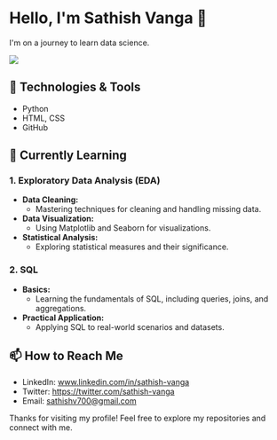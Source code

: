 # Hello, I'm Sathish Vanga 👋

I'm on a journey to learn data science.

![](https://komarev.com/ghpvc/?username=your-github-sathishvanga&color=dc143c)




## 🔧 Technologies & Tools

- Python
- HTML, CSS
- GitHub

## 🌱 Currently Learning

### 1. Exploratory Data Analysis (EDA)
- **Data Cleaning:**
  - Mastering techniques for cleaning and handling missing data.
- **Data Visualization:**
  - Using Matplotlib and Seaborn for visualizations.
- **Statistical Analysis:**
  - Exploring statistical measures and their significance.
 
### 2. SQL
- **Basics:**
  - Learning the fundamentals of SQL, including queries, joins, and aggregations.
- **Practical Application:**
  - Applying SQL to real-world scenarios and datasets.


## 📫 How to Reach Me

- LinkedIn: www.linkedin.com/in/sathish-vanga
- Twitter: https://twitter.com/sathish-vanga
- Email: sathishv700@gmail.com


Thanks for visiting my profile! Feel free to explore my repositories and connect with me.
